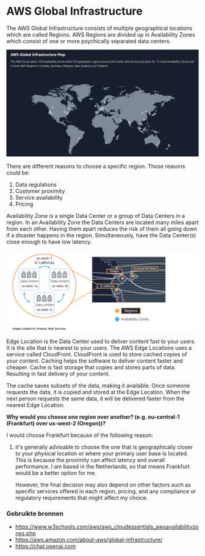 # AWS Global Infrastructure
The AWS Global Infrastructure consists of multiple geographical locations which are called Regions. AWS Regions are divided up in Availability Zones which consist of one or more psychically separated data centers.

![AWSGlobal](../00_includes/04_AWS_I/1.AWSGlobalSheet.png) 

There are different reasons to choose a specific region. Those reasons could be:

1. Data regulations
2. Customer proximity
3. Service availability
4. Pricing

Availability Zone is a single Data Center or a group of Data Centers in a region. In an Availability Zone the Data Centers are located many miles apart from each other. Having them apart reduces the risk of them all going down if a disaster happens in the region. Simultaneously, have the Data Center(s) close enough to have low latency. 

![AWSGlobal](../00_includes/04_AWS_I/2.Regions.png)  

Edge Location is the Data Center used to deliver content fast to your users. It is the site that is nearest to your users. The AWS Edge Locations uses a service called CloudFront. CloudFront is used to store cached copies of your content. Caching helps the software to deliver content faster and cheaper. Cache is fast storage that copies and stores parts of data. Resulting in fast delivery of your content.

The cache saves subsets of the data, making it available. Once someone requests the data, it is copied and stored at the Edge Location. When the next person requests the same data, it will be delivered faster from the nearest Edge Location.

__Why would you choose one region over another? (e.g. eu-central-1 (Frankfurt) over us-west-2 (Oregon))?__ 

I would choose Frankfurt because of the following reason:

1. it's generally advisable to choose the one that is geographically closer to your physical location or where your primary user base is located. This is because the proximity can affect latency and overall performance. I am based in the Netherlands, so that means Frankfurt would be a better option for me. 

   However, the final decision may also depend on other factors such as specific services offered in each region, pricing, and any compliance or regulatory requirements that might affect my choice. 

### Gebruikte bronnen
* https://www.w3schools.com/aws/aws_cloudessentials_awsavailabilityzones.php
* https://aws.amazon.com/about-aws/global-infrastructure/ 
* https://chat.openai.com  
